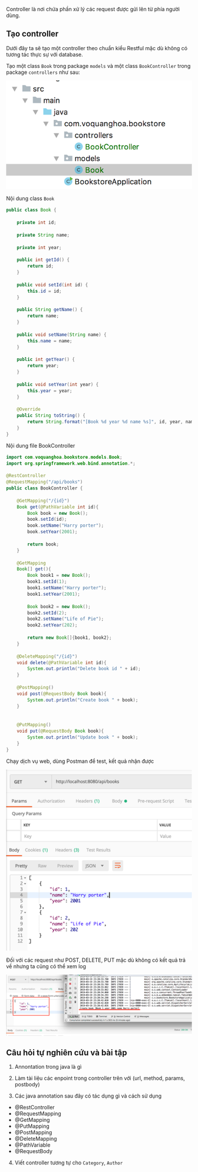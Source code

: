 Controller là nơi chứa phần xử lý các request được gửi lên từ phía người dùng. 

## Tạo controller

Dưới đây ta sẽ tạo một controller theo chuẩn kiểu Restful mặc dù không có tương tác thực sự với database.

Tạo một class `Book` trong package `models` và một class `BookController` trong package `controllers` như sau:

![Model và Controllers](Images/controller-1.png)

Nội dung class `Book`

```java
public class Book {

    private int id;

    private String name;

    private int year;

    public int getId() {
        return id;
    }

    public void setId(int id) {
        this.id = id;
    }

    public String getName() {
        return name;
    }

    public void setName(String name) {
        this.name = name;
    }

    public int getYear() {
        return year;
    }

    public void setYear(int year) {
        this.year = year;
    }

    @Override
    public String toString() {
        return String.format("[Book %d year %d name %s]", id, year, name);
    }
}
```

Nội dung file BookController

```java
import com.voquanghoa.bookstore.models.Book;
import org.springframework.web.bind.annotation.*;

@RestController
@RequestMapping("/api/books")
public class BookController {

    @GetMapping("/{id}")
    Book get(@PathVariable int id){
        Book book = new Book();
        book.setId(id);
        book.setName("Harry porter");
        book.setYear(2001);

        return book;
    }

    @GetMapping
    Book[] get(){
        Book book1 = new Book();
        book1.setId(1);
        book1.setName("Harry porter");
        book1.setYear(2001);

        Book book2 = new Book();
        book2.setId(2);
        book2.setName("Life of Pie");
        book2.setYear(202);

        return new Book[]{book1, book2};
    }

    @DeleteMapping("/{id}")
    void delete(@PathVariable int id){
        System.out.println("Delete book id " + id);
    }

    @PostMapping()
    void post(@RequestBody Book book){
        System.out.println("Create book " + book);
    }


    @PutMapping()
    void put(@RequestBody Book book){
        System.out.println("Update book " + book);
    }
}
```

Chạy dịch vụ web, dùng Postman để test, kết quả nhận được

![Postman](Images/controller-2.png)

Đối với các request như POST, DELETE, PUT mặc dù không có kết quả trả về nhưng ta cũng có thể xem log

![Postman](Images/controller-3.png)

## Câu hỏi tự nghiên cứu và bài tập

1. Annontation trong java là gì

2. Làm tài liệu các enpoint trong controller trên với (url, method, params, postbody)

3. Các java annotation sau đây có tác dụng gì và cách sử dụng
- @RestController
- @RequestMapping
- @GetMapping
- @PutMapping
- @PostMapping
- @DeleteMapping
- @PathVariable
- @RequestBody

4. Viết controller tương tự cho `Category`, `Author`



